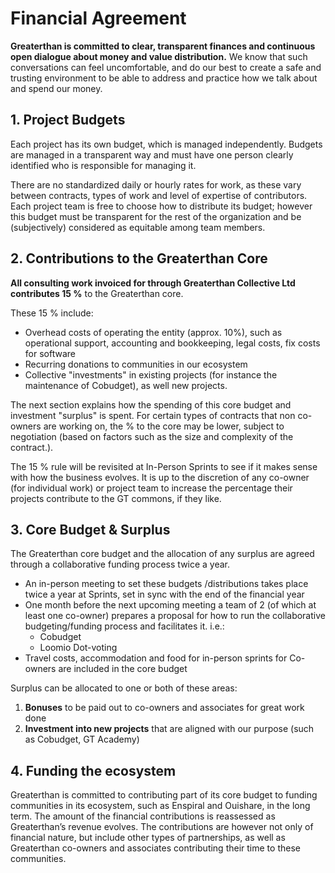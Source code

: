 # Financial Agreement

**Greaterthan is committed to clear, transparent finances and continuous open dialogue about money and value distribution.** We know that such conversations can feel uncomfortable, and do our best to create a safe and trusting environment to be able to address and practice how we talk about and spend our money.

## 1. Project Budgets

Each project has its own budget, which is managed independently. Budgets are managed in a transparent way and must have one person clearly identified who is responsible for managing it.

There are no standardized daily or hourly rates for work, as these vary between contracts, types of work and level of expertise of contributors. Each project team is free to choose how to distribute its budget; however this budget must be transparent for the rest of the organization and be \(subjectively\) considered as equitable among team members.

## 2. Contributions to the Greaterthan Core

**All consulting work invoiced for through Greaterthan Collective Ltd contributes 15 %** to the Greaterthan core.

These 15 % include: 

* Overhead costs of operating the entity \(approx. 10%\), such as operational support, accounting and bookkeeping, legal costs, fix costs for software
* Recurring donations to communities in our ecosystem
* Collective "investments" in existing projects \(for instance the maintenance of Cobudget\), as well new projects. 

The next section explains how the spending of this core budget and investment "surplus" is spent. For certain types of contracts that non co-owners are working on, the % to the core may be lower, subject to negotiation \(based on factors such as the size and complexity of the contract.\).

The 15 % rule will be revisited at In-Person Sprints to see if it makes sense with how the business evolves. It is up to the discretion of any co-owner \(for individual work\) or project team to increase the percentage their projects contribute to the GT commons, if they like.

## 3. Core Budget & Surplus

The Greaterthan core budget and the allocation of any surplus are agreed through a collaborative funding process twice a year.

* An in-person meeting to set these budgets /distributions takes place twice a year at Sprints, set in sync with the end of the financial year
* One month before the next upcoming meeting a team of 2 \(of which at least one co-owner\) prepares a proposal for how to run the collaborative budgeting/funding process and facilitates it. i.e.:
  * Cobudget
  * Loomio Dot-voting
* Travel costs, accommodation and food for in-person sprints for Co-owners are included in the core budget

Surplus can be allocated to one or both of these areas:

1. **Bonuses** to be paid out to co-owners and associates for great work done
2. **Investment into new projects** that are aligned with our purpose \(such as Cobudget, GT Academy\)

## 4. Funding the ecosystem

Greaterthan is committed to contributing part of its core budget to funding communities in its ecosystem, such as Enspiral and Ouishare, in the long term. The amount of the financial contributions is reassessed as Greaterthan’s revenue evolves. The contributions are however not only of financial nature, but include other types of partnerships, as well as Greaterthan co-owners and associates contributing their time to these communities.  


